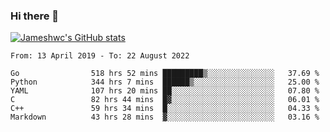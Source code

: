 ### Hi there 👋

[![Jameshwc's GitHub stats](https://github-readme-stats.vercel.app/api?username=jameshwc)](https://github.com/anuraghazra/github-readme-stats)

<!--START_SECTION:waka-->

```text
From: 13 April 2019 - To: 22 August 2022

Go                518 hrs 52 mins █████████▒░░░░░░░░░░░░░░░   37.69 %
Python            344 hrs 7 mins  ██████▒░░░░░░░░░░░░░░░░░░   25.00 %
YAML              107 hrs 20 mins ██░░░░░░░░░░░░░░░░░░░░░░░   07.80 %
C                 82 hrs 44 mins  █▓░░░░░░░░░░░░░░░░░░░░░░░   06.01 %
C++               59 hrs 34 mins  █░░░░░░░░░░░░░░░░░░░░░░░░   04.33 %
Markdown          43 hrs 28 mins  ▓░░░░░░░░░░░░░░░░░░░░░░░░   03.16 %
```

<!--END_SECTION:waka-->
